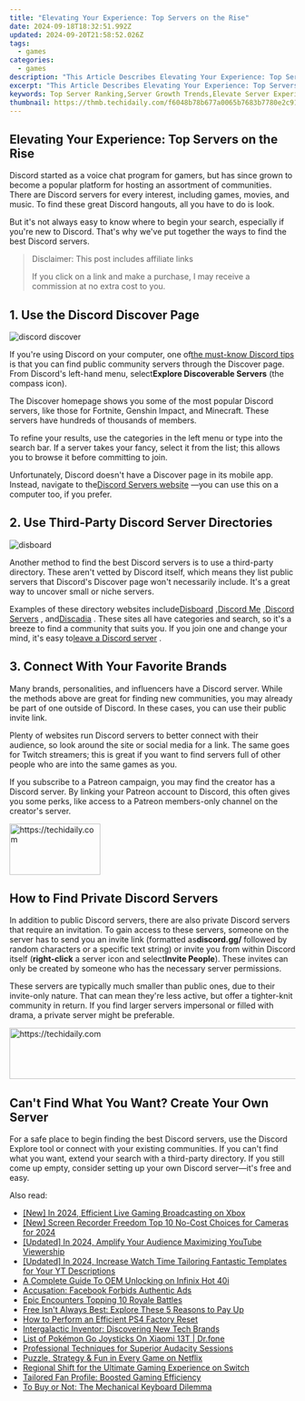 ```yaml
---
title: "Elevating Your Experience: Top Servers on the Rise"
date: 2024-09-18T18:32:51.992Z
updated: 2024-09-20T21:58:52.026Z
tags:
  - games
categories:
  - games
description: "This Article Describes Elevating Your Experience: Top Servers on the Rise"
excerpt: "This Article Describes Elevating Your Experience: Top Servers on the Rise"
keywords: Top Server Ranking,Server Growth Trends,Elevate Server Experience,Leading Server Performance,Enhanced Server Usage,Rising Server Success,Optimal Servers Climbing
thumbnail: https://thmb.techidaily.com/f6048b78b677a0065b7683b7780e2c91c1ef9e11def92a26e974e1428f77307f.jpg
---
```


## Elevating Your Experience: Top Servers on the Rise

 Discord started as a voice chat program for gamers, but has since grown to become a popular platform for hosting an assortment of communities. There are Discord servers for every interest, including games, movies, and music. To find these great Discord hangouts, all you have to do is look.

 But it's not always easy to know where to begin your search, especially if you're new to Discord. That's why we've put together the ways to find the best Discord servers.

>  Disclaimer: This post includes affiliate links
>
>  If you click on a link and make a purchase, I may receive a commission at no extra cost to you.
>

## 1\. Use the Discord Discover Page

![discord discover](https://static1.makeuseofimages.com/wordpress/wp-content/uploads/2023/09/discord-discover.jpg)

 If you're using Discord on your computer, one of[the must-know Discord tips](https://www.makeuseof.com/tag/discord-tips-and-tricks/) is that you can find public community servers through the Discover page. From Discord's left-hand menu, select**Explore Discoverable Servers** (the compass icon).

 The Discover homepage shows you some of the most popular Discord servers, like those for Fortnite, Genshin Impact, and Minecraft. These servers have hundreds of thousands of members.

 To refine your results, use the categories in the left menu or type into the search bar. If a server takes your fancy, select it from the list; this allows you to browse it before committing to join.

 Unfortunately, Discord doesn't have a Discover page in its mobile app. Instead, navigate to the[Discord Servers website](https://discord.com/servers) —you can use this on a computer too, if you prefer.

## 2\. Use Third-Party Discord Server Directories

![disboard](https://static1.makeuseofimages.com/wordpress/wp-content/uploads/2023/09/disboard.jpg)

 Another method to find the best Discord servers is to use a third-party directory. These aren't vetted by Discord itself, which means they list public servers that Discord's Discover page won't necessarily include. It's a great way to uncover small or niche servers.

 Examples of these directory websites include[Disboard](https://disboard.org/) ,[Discord Me](https://discord.me/servers) ,[Discord Servers](https://discordservers.com/) , and[Discadia](https://discadia.com/) . These sites all have categories and search, so it's a breeze to find a community that suits you. If you join one and change your mind, it's easy to[leave a Discord server](https://www.makeuseof.com/how-to-leave-discord-server/) .

## 3\. Connect With Your Favorite Brands

 Many brands, personalities, and influencers have a Discord server. While the methods above are great for finding new communities, you may already be part of one outside of Discord. In these cases, you can use their public invite link.

 Plenty of websites run Discord servers to better connect with their audience, so look around the site or social media for a link. The same goes for Twitch streamers; this is great if you want to find servers full of other people who are into the same games as you.

 If you subscribe to a Patreon campaign, you may find the creator has a Discord server. By linking your Patreon account to Discord, this often gives you some perks, like access to a Patreon members-only channel on the creator's server.

<!-- affiliate ads begin -->
<a href="https://malaysia-healthcare-travel-council.pxf.io/c/5597632/1576477/17382" target="_top" id="1576477">
  <img src="//a.impactradius-go.com/display-ad/17382-1576477" border="0" alt="https://techidaily.com" width="160" height="90"/>
</a>
<img height="0" width="0" src="https://malaysia-healthcare-travel-council.pxf.io/i/5597632/1576477/17382" style="position:absolute;visibility:hidden;" border="0" />
<!-- affiliate ads end -->

## How to Find Private Discord Servers

 In addition to public Discord servers, there are also private Discord servers that require an invitation. To gain access to these servers, someone on the server has to send you an invite link (formatted as**discord.gg/** followed by random characters or a specific text string) or invite you from within Discord itself (**right-click** a server icon and select**Invite People**). These invites can only be created by someone who has the necessary server permissions.

 These servers are typically much smaller than public ones, due to their invite-only nature. That can mean they're less active, but offer a tighter-knit community in return. If you find larger servers impersonal or filled with drama, a private server might be preferable.

<!-- affiliate ads begin -->
<a href="https://unicoeye.pxf.io/c/5597632/2134218/18498" target="_top" id="2134218">
  <img src="//a.impactradius-go.com/display-ad/18498-2134218" border="0" alt="https://techidaily.com" width="728" height="90"/>
</a>
<img height="0" width="0" src="https://unicoeye.pxf.io/i/5597632/2134218/18498" style="position:absolute;visibility:hidden;" border="0" />
<!-- affiliate ads end -->

## Can't Find What You Want? Create Your Own Server

 For a safe place to begin finding the best Discord servers, use the Discord Explore tool or connect with your existing communities. If you can't find what you want, extend your search with a third-party directory. If you still come up empty, consider setting up your own Discord server—it's free and easy.

<ins class="adsbygoogle"
     style="display:block"
     data-ad-format="autorelaxed"
     data-ad-client="ca-pub-7571918770474297"
     data-ad-slot="1223367746"></ins>

<ins class="adsbygoogle"
     style="display:block"
     data-ad-client="ca-pub-7571918770474297"
     data-ad-slot="8358498916"
     data-ad-format="auto"
     data-full-width-responsive="true"></ins>

<span class="atpl-alsoreadstyle">Also read:</span>
<div><ul>
<li><a href="https://remote-screen-capture.techidaily.com/new-in-2024-efficient-live-gaming-broadcasting-on-xbox/"><u>[New] In 2024, Efficient Live Gaming Broadcasting on Xbox</u></a></li>
<li><a href="https://digital-screen-recording.techidaily.com/new-screen-recorder-freedom-top-10-no-cost-choices-for-cameras-for-2024/"><u>[New] Screen Recorder Freedom Top 10 No-Cost Choices for Cameras for 2024</u></a></li>
<li><a href="https://facebook-record-videos.techidaily.com/updated-in-2024-amplify-your-audience-maximizing-youtube-viewership/"><u>[Updated] In 2024, Amplify Your Audience Maximizing YouTube Viewership</u></a></li>
<li><a href="https://youtube-web.techidaily.com/ed-in-2024-increase-watch-time-tailoring-fantastic-templates-for-your-yt-descriptions/"><u>[Updated] In 2024, Increase Watch Time Tailoring Fantastic Templates for Your YT Descriptions</u></a></li>
<li><a href="https://unlock-android.techidaily.com/a-complete-guide-to-oem-unlocking-on-infinix-hot-40i-by-drfone-android/"><u>A Complete Guide To OEM Unlocking on Infinix Hot 40i</u></a></li>
<li><a href="https://facebook.techidaily.com/accusation-facebook-forbids-authentic-ads/"><u>Accusation: Facebook Forbids Authentic Ads</u></a></li>
<li><a href="https://screen-recording.techidaily.com/epic-encounters-topping-10-royale-battles/"><u>Epic Encounters Topping 10 Royale Battles</u></a></li>
<li><a href="https://games-able.techidaily.com/free-isnt-always-best-explore-these-5-reasons-to-pay-up/"><u>Free Isn't Always Best: Explore These 5 Reasons to Pay Up</u></a></li>
<li><a href="https://games-able.techidaily.com/how-to-perform-an-efficient-ps4-factory-reset/"><u>How to Perform an Efficient PS4 Factory Reset</u></a></li>
<li><a href="https://games-able.techidaily.com/intergalactic-inventor-discovering-new-tech-brands/"><u>Intergalactic Inventor: Discovering New Tech Brands</u></a></li>
<li><a href="https://android-pokemon-go.techidaily.com/list-of-pokemon-go-joysticks-on-xiaomi-13t-drfone-by-drfone-virtual-android/"><u>List of Pokémon Go Joysticks On Xiaomi 13T | Dr.fone</u></a></li>
<li><a href="https://extra-hints.techidaily.com/professional-techniques-for-superior-audacity-sessions/"><u>Professional Techniques for Superior Audacity Sessions</u></a></li>
<li><a href="https://games-able.techidaily.com/puzzle-strategy-and-fun-in-every-game-on-netflix/"><u>Puzzle, Strategy & Fun in Every Game on Netflix</u></a></li>
<li><a href="https://games-able.techidaily.com/regional-shift-for-the-ultimate-gaming-experience-on-switch/"><u>Regional Shift for the Ultimate Gaming Experience on Switch</u></a></li>
<li><a href="https://games-able.techidaily.com/tailored-fan-profile-boosted-gaming-efficiency/"><u>Tailored Fan Profile: Boosted Gaming Efficiency</u></a></li>
<li><a href="https://games-able.techidaily.com/to-buy-or-not-the-mechanical-keyboard-dilemma/"><u>To Buy or Not: The Mechanical Keyboard Dilemma</u></a></li>
</ul></div>

